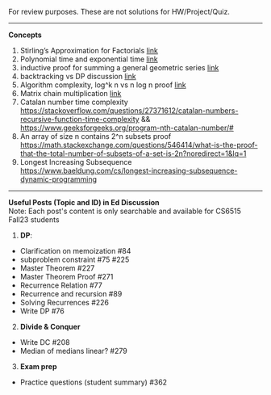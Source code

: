 For review purposes. These are not solutions for HW/Project/Quiz.

---------------------------------------------------------------
**Concepts**<br>
1. Stirling’s Approximation for Factorials [link](https://towardsdatascience.com/stirlings-approximation-for-factorials-proof-and-applications-c058418e42db)
2. Polynomial time and exponential time [link](https://stackoverflow.com/questions/4317414/polynomial-time-and-exponential-time)
3. inductive proof for summing a general geometric series [link](https://math.stackexchange.com/questions/22599/how-to-prove-a-formula-for-the-sum-of-powers-of-2-by-induction)
4. backtracking vs DP discussion [link](https://stackoverflow.com/questions/3592943/difference-between-back-tracking-and-dynamic-programming?answertab=modifieddesc#tab-top)
5. Algorithm complexity, log^k n vs n log n proof [link](https://stackoverflow.com/questions/19986407/algorithm-complexity-logk-n-vs-n-log-n)
6. Matrix chain multiplication [link](https://en.wikipedia.org/wiki/Matrix_chain_multiplication)
7. Catalan number time complexity https://stackoverflow.com/questions/27371612/catalan-numbers-recursive-function-time-complexity && https://www.geeksforgeeks.org/program-nth-catalan-number/#
8. An array of size n contains 2^n subsets proof https://math.stackexchange.com/questions/546414/what-is-the-proof-that-the-total-number-of-subsets-of-a-set-is-2n?noredirect=1&lq=1
9. Longest Increasing Subsequence https://www.baeldung.com/cs/longest-increasing-subsequence-dynamic-programming
---------------------------------------------------------------
**Useful Posts (Topic and ID) in Ed Discussion**<br>
Note:  Each post's content is only searchable and available for CS6515 Fall23 students
1. <b>DP</b>: 
  - Clarification on memoization #84 
  - subproblem constraint #75 #225
  - Master Theorem #227
  - Master Theorem Proof #271
  - Recurrence Relation #77
  - Recurrence and recursion #89 
  - Solving Recurrences #226
  - Write DP #76
2. <b>Divide & Conquer</b>
  - Write DC #208
  - Median of medians linear? #279

3. <b>Exam prep</b>
  - Practice questions (student summary) #362

